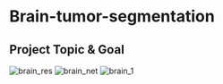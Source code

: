 # Brain-tumor-segmentation
## Project Topic & Goal


![brain_res](https://user-images.githubusercontent.com/57162425/147729386-ee0790cf-ff3c-4398-9a0f-cd9840690ced.png)
![brain_net](https://user-images.githubusercontent.com/57162425/147729390-4d912307-d379-4280-9f8a-037aafa422df.png)
![brain_1](https://user-images.githubusercontent.com/57162425/147729392-b6bb661c-e784-4c21-be1e-c183a4ebe197.png)
